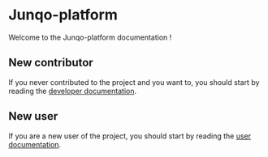 # Junqo-platform

Welcome to the Junqo-platform documentation !  

## New contributor

If you never contributed to the project and you want to, you should start by reading the [developer documentation](developer_documentation/index.md).

## New user

If you are a new user of the project, you should start by reading the [user documentation](user_documentation/index.md).
